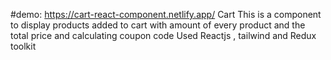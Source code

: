 #demo: https://cart-react-component.netlify.app/
Cart
This is a component to display products added to cart with amount of every product and the total price and calculating coupon code
Used Reactjs , tailwind and Redux toolkit
